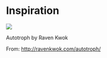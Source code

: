 # Inspiration

![](https://db-feed.s3.amazonaws.com/legacy/27276411887_e7ef73c574_z-1542313424883.jpg)

Autotroph by Raven Kwok

From: http://ravenkwok.com/autotroph/